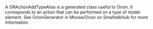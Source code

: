 A ORActionAddTypeAlias is a generated class useful to Orion. It corresponds to an action that can be performed on a type of model element. See OrionGenerator in Moose/Orion on SmalltalkHub for more information.